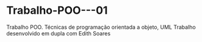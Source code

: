 # Trabalho-POO---01
Trabalho POO. Técnicas de programação orientada a objeto, UML 
Trabalho desenvolvido em dupla com Edith Soares
